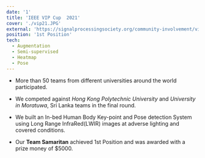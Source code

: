 ```yaml
---
date: '1'
title: 'IEEE VIP Cup  2021'
cover: './vip21.JPG'
external: 'https://signalprocessingsociety.org/community-involvement/vip-cup-2021-icip-2021'
position: '1st Position'
tech:
  - Augmentation
  - Semi-supervised
  - Heatmap
  - Pose
---
```


- <p align="left">More than 50 teams from different universities around the world participated.</p>

- <p align="left">We competed against <i>Hong Kong Polytechnic University</i> and <i>University in Moratuwa</i>, Sri Lanka teams in the final round.</p>

- <p align="left">We built an In-bed Human Body Key-point and Pose detection System using Long Range InfraRed(LWIR) images at adverse lighting and covered conditions.</p>

- <p align="left">Our <b>Team Samaritan</b> achieved 1st Position and was awarded with a prize money of $5000.</p>
